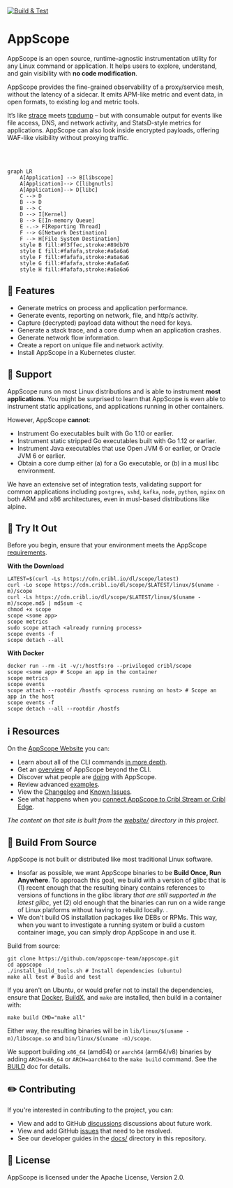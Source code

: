 [![Build & Test](https://github.com/appscope-team/appscope/actions/workflows/build.yml/badge.svg)](https://github.com/appscope-team/appscope/actions/workflows/build.yml)

# AppScope

AppScope is an open source, runtime-agnostic instrumentation utility for any Linux command or application. It helps users to explore, understand, and gain visibility with **no code modification**.

AppScope provides the fine-grained observability of a proxy/service mesh, without the latency of a sidecar. It emits APM-like metric and event data, in open formats, to existing log and metric tools.

It’s like [strace](https://github.com/strace/strace) meets [tcpdump](https://www.tcpdump.org/) – but with consumable output for events like file access, DNS, and network activity, and StatsD-style metrics for applications. AppScope can also look inside encrypted payloads, offering WAF-like visibility without proxying traffic.

<br />
<br />

```mermaid
graph LR
    A[Application] --> B[libscope]
    A[Application]--> C[libgnutls]
    A[Application]--> D[libc]
    C --> D
    B --> D
    B --> C
    D --> I[Kernel]
    B --> E[In-memory Queue]
    E -.-> F[Reporting Thread]
    F --> G[Network Destination]
    F --> H[File System Destination]
    style B fill:#f3ffec,stroke:#89db70
    style E fill:#fafafa,stroke:#a6a6a6
    style F fill:#fafafa,stroke:#a6a6a6
    style G fill:#fafafa,stroke:#a6a6a6
    style H fill:#fafafa,stroke:#a6a6a6
```

## 💎 Features

- Generate metrics on process and application performance.
- Generate events, reporting on network, file, and http/s activity.
- Capture (decrypted) payload data without the need for keys.
- Generate a stack trace, and a core dump when an application crashes.
- Generate network flow information.
- Create a report on unique file and network activity.
- Install AppScope in a Kubernetes cluster.

## 🛟 Support

AppScope runs on most Linux distributions and is able to instrument **most applications**. You might be surprised to learn that AppScope is even able to instrument static applications, and applications running in other containers. 

However, AppScope **cannot**:
- Instrument Go executables built with Go 1.10 or earlier.
- Instrument static stripped Go executables built with Go 1.12 or earlier.
- Instrument Java executables that use Open JVM 6 or earlier, or Oracle JVM 6 or earlier.
- Obtain a core dump either (a) for a Go executable, or (b) in a musl libc environment.

We have an extensive set of integration tests, validating support for common applications including `postgres`, `sshd`, `kafka`, `node`, `python`, `nginx` on both ARM and x86 architectures, even in musl-based distributions like alpine.

## 🚀 Try It Out

Before you begin, ensure that your environment meets the AppScope [requirements](https://appscope.dev/docs/requirements).

**With the Download**
```
LATEST=$(curl -Ls https://cdn.cribl.io/dl/scope/latest)
curl -Lo scope https://cdn.cribl.io/dl/scope/$LATEST/linux/$(uname -m)/scope
curl -Ls https://cdn.cribl.io/dl/scope/$LATEST/linux/$(uname -m)/scope.md5 | md5sum -c 
chmod +x scope
scope <some app>
scope metrics
sudo scope attach <already running process>
scope events -f
scope detach --all
```

**With Docker**
```
docker run --rm -it -v/:/hostfs:ro --privileged cribl/scope
scope <some app> # Scope an app in the container
scope metrics
scope events
scope attach --rootdir /hostfs <process running on host> # Scope an app in the host
scope events -f
scope detach --all --rootdir /hostfs
```

## ℹ️  Resources

On the [AppScope Website](https://appscope.dev/) you can:

- Learn about all of the CLI commands [in more depth](https://appscope.dev/docs/cli-using).
- Get an [overview](https://appscope.dev/docs/how-works/) of AppScope beyond the CLI.
- Discover what people are [doing](https://appscope.dev/docs/what-do-with-scope) with AppScope.
- Review advanced [examples](https://appscope.dev/docs/examples-use-cases).
- View the [Changelog](https://appscope.dev/docs/changelog) and [Known Issues](https://appscope.dev/docs/known-issues).
- See what happens when you [connect AppScope to Cribl Stream or Cribl Edge](https://appscope.dev/docs/cribl-integration).

_The content on that site is built from the [website/](website/) directory in this project._

## 🔧 Build From Source

AppScope is not built or distributed like most traditional Linux software.

- Insofar as possible, we want AppScope binaries to be  **Build Once, Run Anywhere**. To approach this goal, we build with a version of glibc that is (1) recent enough that the resulting binary contains references to versions of functions in the glibc library *that are still supported in the latest glibc*, yet (2) old enough that the binaries can run on a wide range of Linux platforms without having to rebuild locally.
.
- We don't build OS installation packages like DEBs or RPMs. This way, when you want to investigate a running system or build a custom container image, you can simply drop AppScope in and use it.

Build from source:

```text
git clone https://github.com/appscope-team/appscope.git
cd appscope
./install_build_tools.sh # Install dependencies (ubuntu)
make all test # Build and test
```

If you aren't on Ubuntu, or would prefer not to install the dependencies, ensure that [Docker], [BuildX], and `make` are installed, then build in a container with:

```text
make build CMD="make all"
```

Either way, the resulting binaries will be in `lib/linux/$(uname -m)/libscope.so` and `bin/linux/$(uname -m)/scope`.

We support building `x86_64` (amd64) or `aarch64` (arm64/v8) binaries by adding `ARCH=x86_64` or `ARCH=aarch64` to the `make build` command. See the [BUILD](docs/BUILD.md) doc for details.

## ✏️  Contributing

If you're interested in contributing to the project, you can:

- View and add to GitHub [discussions](https://github.com/appscope-team/appscope/discussions) discussions about future work.
- View and add GitHub [issues](https://github.com/appscope-team/appscope/issues) that need to be resolved.
- See our developer guides in the [docs/](./docs/) directory in this repository.

## 📄 License

AppScope is licensed under the Apache License, Version 2.0. 

[Docker]: https://docs.docker.com/engine/install/
[BuildX]: https://docs.docker.com/buildx/working-with-buildx/
